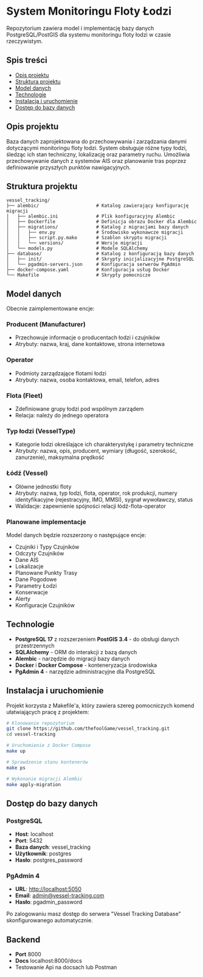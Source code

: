 # System Monitoringu Floty Łodzi

Repozytorium zawiera model i implementację bazy danych PostgreSQL/PostGIS dla systemu monitoringu floty łodzi w czasie rzeczywistym.

## Spis treści

- [Opis projektu](#opis-projektu)
- [Struktura projektu](#struktura-projektu)
- [Model danych](#model-danych)
- [Technologie](#technologie)
- [Instalacja i uruchomienie](#instalacja-i-uruchomienie)
- [Dostęp do bazy danych](#dostęp-do-bazy-danych)

## Opis projektu

Baza danych zaprojektowana do przechowywania i zarządzania danymi dotyczącymi monitoringu floty łodzi. System obsługuje różne typy łodzi, śledząc ich stan techniczny, lokalizację oraz parametry ruchu. Umożliwia przechowywanie danych z systemów AIS oraz planowanie tras poprzez definiowanie przyszłych punktów nawigacyjnych.

## Struktura projektu

```
vessel_tracking/
├── alembic/                     # Katalog zawierający konfigurację migracji
│   ├── alembic.ini              # Plik konfiguracyjny Alembic
│   ├── Dockerfile               # Definicja obrazu Docker dla Alembic
│   ├── migrations/              # Katalog z migracjami bazy danych
│   │   ├── env.py               # Środowisko wykonawcze migracji
│   │   ├── script.py.mako       # Szablon skryptu migracji
│   │   └── versions/            # Wersje migracji
│   └── models.py                # Modele SQLAlchemy
├── database/                    # Katalog z konfiguracją bazy danych
│   ├── init/                    # Skrypty inicjalizacyjne PostgreSQL
│   └── pgadmin-servers.json     # Konfiguracja serwerów PgAdmin
├── docker-compose.yaml          # Konfiguracja usług Docker
└── Makefile                     # Skrypty pomocnicze
```

## Model danych

Obecnie zaimplementowane encje:

### Producent (Manufacturer)

- Przechowuje informacje o producentach łodzi i czujników
- Atrybuty: nazwa, kraj, dane kontaktowe, strona internetowa

### Operator

- Podmioty zarządzające flotami łodzi
- Atrybuty: nazwa, osoba kontaktowa, email, telefon, adres

### Flota (Fleet)

- Zdefiniowane grupy łodzi pod wspólnym zarządem
- Relacja: należy do jednego operatora

### Typ łodzi (VesselType)

- Kategorie łodzi określające ich charakterystykę i parametry techniczne
- Atrybuty: nazwa, opis, producent, wymiary (długość, szerokość, zanurzenie), maksymalna prędkość

### Łódź (Vessel)

- Główne jednostki floty
- Atrybuty: nazwa, typ łodzi, flota, operator, rok produkcji, numery identyfikacyjne (rejestracyjny, IMO, MMSI), sygnał wywoławczy, status
- Walidacje: zapewnienie spójności relacji łódź-flota-operator

### Planowane implementacje

Model danych będzie rozszerzony o następujące encje:

- Czujniki i Typy Czujników
- Odczyty Czujników
- Dane AIS
- Lokalizacje
- Planowane Punkty Trasy
- Dane Pogodowe
- Parametry Łodzi
- Konserwacje
- Alerty
- Konfiguracje Czujników

## Technologie

- **PostgreSQL 17** z rozszerzeniem **PostGIS 3.4** - do obsługi danych przestrzennych
- **SQLAlchemy** - ORM do interakcji z bazą danych
- **Alembic** - narzędzie do migracji bazy danych
- **Docker** i **Docker Compose** - konteneryzacja środowiska
- **PgAdmin 4** - narzędzie administracyjne dla PostgreSQL

## Instalacja i uruchomienie

Projekt korzysta z Makefile'a, który zawiera szereg pomocniczych komend ułatwiających pracę z projektem:

```bash
# Klonowanie repozytorium
git clone https://github.com/thefoolGame/vessel_tracking.git
cd vessel-tracking

# Uruchomienie z Docker Compose
make up

# Sprawdzenie stanu kontenerów
make ps

# Wykonanie migracji Alembic
make apply-migration
```

## Dostęp do bazy danych

### PostgreSQL

- **Host**: localhost
- **Port**: 5432
- **Baza danych**: vessel_tracking
- **Użytkownik**: postgres
- **Hasło**: postgres_password

### PgAdmin 4

- **URL**: <http://localhost:5050>
- **Email**: <admin@vessel-tracking.com>
- **Hasło**: pgadmin_password

Po zalogowaniu masz dostęp do serwera "Vessel Tracking Database" skonfigurowanego automatycznie.

## Backend
- **Port** 8000
- **Docs** localhost:8000/docs
- Testowanie Api na docsach lub Postman